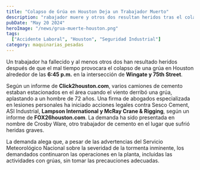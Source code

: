 ```yaml
---
title: "Colapso de Grúa en Houston Deja un Trabajador Muerto"
description: "rabajador muere y otros dos resultan heridos tras el colapso de una grúa durante una tormenta en Houston"
pubDate: "May 20 2024"
heroImage: "/news/grua-muerte-houston.png"
tags:
  ["Accidente Laboral", "Houston", "Seguridad Industrial"]
category: maquinarias_pesadas
---
```

Un trabajador ha fallecido y al menos otros dos han resultado heridos después de que el mal tiempo provocara el colapso de una grúa en Houston alrededor de las **6:45 p.m.** en la intersección de **Wingate y 75th Street**.

Según un informe de **Click2houston.com**, varios camiones de cemento estaban estacionados en el área cuando el viento derribó una grúa, aplastando a un hombre de 72 años. Una firma de abogados especializada en lesiones personales ha iniciado acciones legales contra Sesco Cement, ASI Industrial, **Lampson International y McRay Crane & Rigging**, según un informe de **FOX26houston.com**.
La demanda ha sido presentada en nombre de Crosby Ware, otro trabajador de cemento en el lugar que sufrió heridas graves.

La demanda alega que, a pesar de las advertencias del Servicio Meteorológico Nacional sobre la severidad de la tormenta inminente, los demandados continuaron las operaciones en la planta, incluidas las actividades con grúas, sin tomar las precauciones adecuadas.




